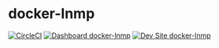 # docker-lnmp

[![CircleCI](https://circleci.com/gh/abendy/docker-lnmp.svg?style=shield)](https://circleci.com/gh/abendy/docker-lnmp)
[![Dashboard docker-lnmp](https://img.shields.io/badge/dashboard-docker_lnmp-yellow.svg)](https://dashboard.pantheon.io/sites/d553e42c-6f78-404b-b7e2-a2f985ca2c40#dev/code)
[![Dev Site docker-lnmp](https://img.shields.io/badge/site-docker_lnmp-blue.svg)](http://dev-docker-lnmp.pantheonsite.io/)
